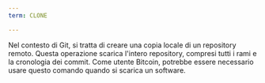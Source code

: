 ```yaml
---
term: CLONE

---
```

Nel contesto di Git, si tratta di creare una copia locale di un repository remoto. Questa operazione scarica l'intero repository, compresi tutti i rami e la cronologia dei commit. Come utente Bitcoin, potrebbe essere necessario usare questo comando quando si scarica un software.